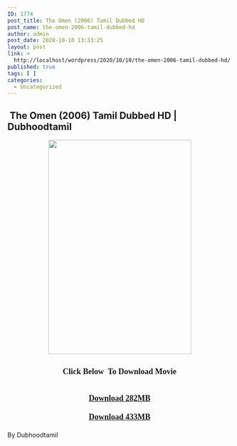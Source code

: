 ```yaml
---
ID: 1774
post_title: The Omen (2006) Tamil Dubbed HD
post_name: the-omen-2006-tamil-dubbed-hd
author: admin
post_date: 2020-10-10 13:33:25
layout: post
link: >
  http://localhost/wordpress/2020/10/10/the-omen-2006-tamil-dubbed-hd/
published: true
tags: [ ]
categories:
  - Uncategorized
---
```

<h2 style="text-align: left;">&nbsp;The Omen (2006) Tamil Dubbed HD | Dubhoodtamil</h2>
<div class="separator" style="clear: both; text-align: center;"><a href="https://1.bp.blogspot.com/-i5L729g3ISA/X4FlZKawgGI/AAAAAAAACr4/vp7LAnR--Q4vW-HYuKMWuqstthQB7O5wQCNcBGAsYHQ/s1500/81359745417e62ff09b8fd309cfd8386.jpg" imageanchor="1" style="margin-left: 1em; margin-right: 1em;"><img loading="lazy" border="0" data-original-height="1500" data-original-width="1000" height="482" src="https://1.bp.blogspot.com/-i5L729g3ISA/X4FlZKawgGI/AAAAAAAACr4/vp7LAnR--Q4vW-HYuKMWuqstthQB7O5wQCNcBGAsYHQ/w321-h482/81359745417e62ff09b8fd309cfd8386.jpg" width="321" /></a></div>
<div></div>
<div></div>
<div></div>
<div></div>
<p></p>
<h2 style="text-align: center;"><b><span style="font-family: verdana; font-size: large;">Click Below&nbsp; To Download Movie</span></b></h2>
<div><b><span style="font-family: verdana; font-size: large;"><br /></span></b></div>
<div style="text-align: center;"><b><span style="font-family: verdana; font-size: large;"><a href="https://oncehelp.com/omen-10" target="_blank" rel="noopener noreferrer">Download 282MB</a></span></b></div>
<div style="text-align: center;"><b><span style="font-family: verdana; font-size: large;"><br /></span></b></div>
<div style="text-align: center;"><b><span style="font-family: verdana; font-size: large;"><a href="https://oncehelp.com/omen-1" target="_blank" rel="noopener noreferrer">Download 433MB</a></span></b></div>
<div style="text-align: center;"><b><span style="font-family: verdana; font-size: large;"><br /></span></b></div>
<div style="text-align: center;"></div>
<div style="text-align: center;"></div>
<div style="text-align: center;"></div>
<div style="text-align: left;">By Dubhoodtamil</div>
